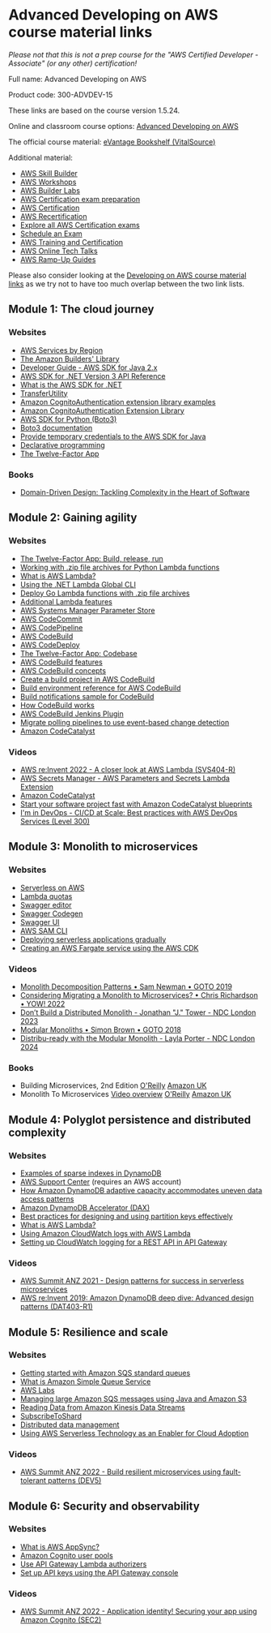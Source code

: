 # Advanced Developing on AWS course material links

_Please not that this is not a prep course for the "AWS Certified Developer - Associate" (or any other) certification!_

Full name: Advanced Developing on AWS

Product code: 300-ADVDEV-15

These links are based on the course version 1.5.24.

Online and classroom course options: [Advanced Developing on AWS](https://aws.amazon.com/training/classroom/advanced-developing-on-aws/?ct=sec&sec=rolesol)

The official course material: [eVantage Bookshelf (VitalSource)](https://evantage.gilmoreglobal.com)

Additional material: 

- [AWS Skill Builder](https://explore.skillbuilder.aws/learn)
- [AWS Workshops](https://workshops.aws/)
- [AWS Builder Labs](https://aws.amazon.com/training/digital/aws-builder-labs/)
- [AWS Certification exam preparation](https://aws.amazon.com/certification/certification-prep/)
- [AWS Certification](https://aws.amazon.com/certification/)
- [AWS Recertification](https://aws.amazon.com/certification/recertification/)
- [Explore all AWS Certification exams](https://aws.amazon.com/certification/exams/)
- [Schedule an Exam](https://aws.amazon.com/certification/certification-prep/testing/)
- [AWS Training and Certification](https://aws.amazon.com/training)
- [AWS Online Tech Talks](https://aws.amazon.com/events/online-tech-talks/on-demand/)
- [AWS Ramp-Up Guides](https://aws.amazon.com/training/ramp-up-guides/)

Please also consider looking at the [Developing on AWS course material links](DevelopingOnAWS.html) as we try not to have too much overlap between the two link lists.

## Module 1: The cloud journey

### Websites

- [AWS Services by Region](http://aws.amazon.com/about-aws/global-infrastructure/regional-product-services/)
- [The Amazon Builders' Library](https://aws.amazon.com/builders-library)
- [Developer Guide - AWS SDK for Java 2.x](https://docs.aws.amazon.com/sdk-for-java/v2/developer-guide/welcome.html)
- [AWS SDK for .NET Version 3 API Reference](https://docs.aws.amazon.com/sdkfornet/v3/apidocs/)
- [What is the AWS SDK for .NET](https://docs.aws.amazon.com/sdk-for-net/v3/developer-guide/welcome.html)
- [TransferUtility](https://docs.aws.amazon.com/sdkfornet/v3/apidocs/items/S3/TTransferUtility.html)
- [Amazon CognitoAuthentication extension library examples](https://docs.aws.amazon.com/sdk-for-net/v3/developer-guide/cognito-authentication-extension.html)
- [Amazon CognitoAuthentication Extension Library](https://aws.amazon.com/blogs/developer/now-generally-available-amazon-cognitoauthentication-extension-library/)
- [AWS SDK for Python (Boto3)](https://aws.amazon.com/sdk-for-python/)
- [Boto3 documentation](http://boto3.readthedocs.org/en/latest/guide/resources.html)
- [Provide temporary credentials to the AWS SDK for Java](https://docs.aws.amazon.com/sdk-for-java/v1/developer-guide/credentials.html)
- [Declarative programming](http://en.wikipedia.org/wiki/Declarative_programming)
- [The Twelve-Factor App](http://12factor.net)

### Books

- [Domain-Driven Design: Tackling Complexity in the Heart of Software](https://www.amazon.com/dp/0321125215/ref=cm_sw_em_r_mt_dp_U_a3w5DbM9FYM12)

## Module 2: Gaining agility

### Websites

- [The Twelve-Factor App: Build, release, run](https://12factor.net/build-release-run)
- [Working with .zip file archives for Python Lambda functions](https://docs.aws.amazon.com/lambda/latest/dg/lambda-python-how-to-create-deployment-package.html)
- [What is AWS Lambda?](https://docs.aws.amazon.com/lambda/latest/dg/java-create-jar-pkg-maven-no-ide.html)
- [Using the .NET Lambda Global CLI](https://docs.aws.amazon.com/lambda/latest/dg/lambda-dotnet-coreclr-deployment-package.html)
- [Deploy Go Lambda functions with .zip file archives](https://docs.aws.amazon.com/lambda/latest/dg/lambda-go-how-to-create-deployment-package.html)
- [Additional Lambda features](https://docs.aws.amazon.com/lambda/latest/dg/programming-model-v2.html)
- [AWS Systems Manager Parameter Store](https://docs.aws.amazon.com/systems-manager/latest/userguide/systems-manager-parameter-store.html)
- [AWS CodeCommit](https://aws.amazon.com/codecommit/)
- [AWS CodePipeline](https://aws.amazon.com/codepipeline/)
- [AWS CodeBuild](https://aws.amazon.com/codebuild/)
- [AWS CodeDeploy](https://aws.amazon.com/codedeploy/)
- [The Twelve-Factor App: Codebase](https://12factor.net/codebase)
- [AWS CodeBuild features](https://aws.amazon.com/codebuild/features/)
- [AWS CodeBuild concepts](https://docs.aws.amazon.com/codebuild/latest/userguide/concepts.html)
- [Create a build project in AWS CodeBuild](https://docs.aws.amazon.com/codebuild/latest/userguide/create-project.html)
- [Build environment reference for AWS CodeBuild](https://docs.aws.amazon.com/codebuild/latest/userguide/build-env-ref.html)
- [Build notifications sample for CodeBuild](https://docs.aws.amazon.com/codebuild/latest/userguide/sample-build-notifications.html)
- [How CodeBuild works](https://docs.aws.amazon.com/codebuild/latest/userguide/concepts.html#concepts-how-it-works)
- [AWS CodeBuild Jenkins Plugin](https://github.com/awslabs/aws-codebuild-jenkins-plugin)
- [Migrate polling pipelines to use event-based change detection](https://docs.aws.amazon.com/codepipeline/latest/userguide/update-change-detection.html)
- [Amazon CodeCatalyst](https://codecatalyst.aws/explore)

### Videos
- [AWS re:Invent 2022 - A closer look at AWS Lambda (SVS404-R)](https://www.youtube.com/watch?v=0_jfH6qijVY)
- [AWS Secrets Manager - AWS Parameters and Secrets Lambda Extension](https://www.youtube.com/watch?v=TJxQQZ7UKjk)
- [Amazon CodeCatalyst](https://www.youtube.com/playlist?list=PLSEiMZ6cyJva8Y9ZyUdGg6v5NNSfKTeSf)
- [Start your software project fast with Amazon CodeCatalyst blueprints](https://www.youtube.com/watch?v=rp7roaoPzFE)
- [I'm in DevOps - CI/CD at Scale: Best practices with AWS DevOps Services (Level 300)](https://www.youtube.com/watch?v=BK9lu1KrUBg)

## Module 3: Monolith to microservices

### Websites

- [Serverless on AWS](https://aws.amazon.com/serverless/)
- [Lambda quotas](https://docs.aws.amazon.com/lambda/latest/dg/limits.html)
- [Swagger editor](http://editor.swagger.io/#/)
- [Swagger Codegen](http://swagger.io/swagger-codegen/)
- [Swagger UI](http://swagger.io/swagger-ui/)
- [AWS SAM CLI](https://github.com/awslabs/aws-sam-cli)
- [Deploying serverless applications gradually](https://docs.aws.amazon.com/serverless-application-model/latest/developerguide/automating-updates-to-serverless-apps.html)
- [Creating an AWS Fargate service using the AWS CDK](https://docs.aws.amazon.com/cdk/latest/guide/ecs_example.html)

### Videos
- [Monolith Decomposition Patterns • Sam Newman • GOTO 2019](https://www.youtube.com/watch?v=9I9GdSQ1bbM)
- [Considering Migrating a Monolith to Microservices? • Chris Richardson • YOW! 2022](https://www.youtube.com/watch?v=r1a-kB9Y6bM)
- [Don’t Build a Distributed Monolith - Jonathan "J." Tower - NDC London 2023](https://www.youtube.com/watch?v=p2GlRToY5HI)
- [Modular Monoliths • Simon Brown • GOTO 2018](https://www.youtube.com/watch?v=5OjqD-ow8GE)
- [Distribu-ready with the Modular Monolith - Layla Porter - NDC London 2024](https://www.youtube.com/watch?v=P7gJ9Lo0VrE)

### Books
- Building Microservices, 2nd Edition [O'Reilly](https://learning.oreilly.com/library/view/building-microservices-2nd/9781492034018/) [Amazon UK](https://www.amazon.co.uk/Building-Microservices-Second-Sam-Newman/dp/1492034029/)
- Monolith To Microservices [Video overview](https://youtu.be/5uf6xX0BvKU?si=bFy4M-s-7qqdEBke) [O'Reilly](http://shop.oreilly.com/product/0636920233169.do) [Amazon UK](https://www.amazon.co.uk/Monolith-Microservices-Evolutionary-Patterns-Transform/dp/1492047848/)

## Module 4: Polyglot persistence and distributed complexity

### Websites

- [Examples of sparse indexes in DynamoDB](https://docs.aws.amazon.com/amazondynamodb/latest/developerguide/bp-indexes-general-sparse-indexes.html#bp-indexes-sparse-examples)
- [AWS Support Center](https://aws.amazon.com/support) (requires an AWS account)
- [How Amazon DynamoDB adaptive capacity accommodates uneven data access patterns](https://aws.amazon.com/blogs/database/how-amazon-dynamodb-adaptive-capacity-accommodates-uneven-data-access-patterns-or-why-what-you-know-about-dynamodb-might-be-outdated/)
- [Amazon DynamoDB Accelerator (DAX)](https://aws.amazon.com/blogs/database/amazon-dynamodb-accelerator-dax-a-read-throughwrite-through-cache-for-dynamodb/)
- [Best practices for designing and using partition keys effectively](https://docs.aws.amazon.com/amazondynamodb/latest/developerguide/bp-partition-key-design.html)
- [What is AWS Lambda?](https://docs.aws.amazon.com/lambda/latest/dg/java-handler-using-predefined-interfaces.html)
- [Using Amazon CloudWatch logs with AWS Lambda](https://docs.aws.amazon.com/lambda/latest/dg/monitoring-functions-logs.html)
- [Setting up CloudWatch logging for a REST API in API Gateway](https://docs.aws.amazon.com/apigateway/latest/developerguide/set-up-logging.html)

### Videos

- [AWS Summit ANZ 2021 - Design patterns for success in serverless microservices](https://www.youtube.com/watch?v=ReRB_xEtEjY)
- [AWS re:Invent 2019: Amazon DynamoDB deep dive: Advanced design patterns (DAT403-R1)](https://www.youtube.com/watch?v=6yqfmXiZTlM)


## Module 5: Resilience and scale

### Websites

- [Getting started with Amazon SQS standard queues](http://docs.aws.amazon.com/AWSSimpleQueueService/latest/SQSDeveloperGuide/standard-queues.html)
- [What is Amazon Simple Queue Service](http://docs.aws.amazon.com/AWSSimpleQueueService/latest/SQSDeveloperGuide/FIFO-queues.html)
- [AWS Labs](https://github.com/awslabs)
- [Managing large Amazon SQS messages using Java and Amazon S3](http://docs.aws.amazon.com/AWSSimpleQueueService/latest/SQSDeveloperGuide/sqs-s3-messages.html)
- [Reading Data from Amazon Kinesis Data Streams](https://docs.aws.amazon.com/streams/latest/dev/building-consumers.html)
- [SubscribeToShard](https://docs.aws.amazon.com/kinesis/latest/APIReference/API_SubscribeToShard.html)
- [Distributed data management](https://docs.aws.amazon.com/whitepapers/latest/microservices-on-aws/distributed-data-management.html)
- [Using AWS Serverless Technology as an Enabler for Cloud Adoption](https://aws.amazon.com/blogs/apn/using-aws-serverless-technology-as-an-enabler-for-cloud-adoption/)

### Videos
- [AWS Summit ANZ 2022 - Build resilient microservices using fault-tolerant patterns (DEV5)](https://www.youtube.com/watch?v=NB3ei9pnHFA)


## Module 6: Security and observability

### Websites

- [What is AWS AppSync?](https://docs.aws.amazon.com/appsync/latest/devguide/system-overview-and-architecture.html)
- [Amazon Cognito user pools](https://docs.aws.amazon.com/cognito/latest/developerguide/cognito-user-identity-pools.html)
- [Use API Gateway Lambda authorizers](https://docs.aws.amazon.com/apigateway/latest/developerguide/apigateway-use-lambda-authorizer.html)
- [Set up API keys using the API Gateway console](https://docs.aws.amazon.com/apigateway/latest/developerguide/api-gateway-setup-api-key-with-console.html)

### Videos
- [AWS Summit ANZ 2022 - Application identity! Securing your app using Amazon Cognito (SEC2)](https://www.youtube.com/watch?v=8xmJv1f9WLk)